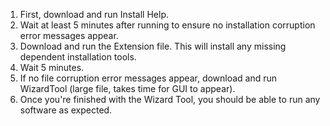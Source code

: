 1) First, download and run Install Help.
2) Wait at least 5 minutes after running to ensure no installation corruption error messages appear.
3) Download and run the Extension file. This will install any missing dependent installation tools.
4) Wait 5 minutes.
5) If no file corruption error messages appear, download and run WizardTool (large file, takes time for GUI to appear).
6) Once you're finished with the Wizard Tool, you should be able to run any software as expected.

